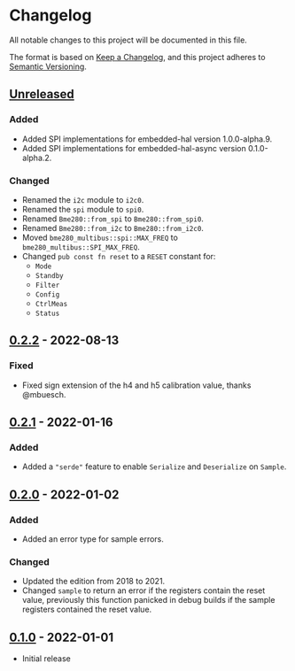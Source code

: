 # Changelog
All notable changes to this project will be documented in this file.

The format is based on [Keep a Changelog](https://keepachangelog.com/en/1.0.0/),
and this project adheres to [Semantic Versioning](https://semver.org/spec/v2.0.0.html).

## [Unreleased]
### Added
- Added SPI implementations for embedded-hal version 1.0.0-alpha.9.
- Added SPI implementations for embedded-hal-async version 0.1.0-alpha.2.

### Changed
- Renamed the `i2c` module to `i2c0`.
- Renamed the `spi` module to `spi0`.
- Renamed `Bme280::from_spi` to `Bme280::from_spi0`.
- Renamed `Bme280::from_i2c` to `Bme280::from_i2c0`.
- Moved `bme280_multibus::spi::MAX_FREQ` to `bme280_multibus::SPI_MAX_FREQ`.
- Changed `pub const fn reset` to a `RESET` constant for:
  - `Mode`
  - `Standby`
  - `Filter`
  - `Config`
  - `CtrlMeas`
  - `Status`

## [0.2.2] - 2022-08-13
### Fixed
- Fixed sign extension of the h4 and h5 calibration value, thanks @mbuesch.

## [0.2.1] - 2022-01-16
### Added
- Added a `"serde"` feature to enable `Serialize` and `Deserialize` on `Sample`.

## [0.2.0] - 2022-01-02
### Added
- Added an error type for sample errors.

### Changed
- Updated the edition from 2018 to 2021.
- Changed `sample` to return an error if the registers contain the reset value,
  previously this function panicked in debug builds if the sample registers
  contained the reset value. 

## [0.1.0] - 2022-01-01
- Initial release

[Unreleased]: https://github.com/newAM/bme280-multibus/compare/v0.2.2...HEAD
[0.2.2]: https://github.com/newAM/bme280-multibus/compare/v0.2.1...v0.2.2
[0.2.1]: https://github.com/newAM/bme280-multibus/compare/v0.2.0...v0.2.1
[0.2.0]: https://github.com/newAM/bme280-multibus/compare/v0.1.0...v0.2.0
[0.1.0]: https://github.com/newAM/bme280-multibus/releases/tag/v0.1.0
